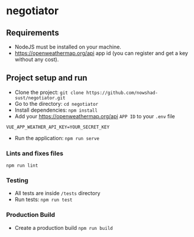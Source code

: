 # negotiator

## Requirements
- NodeJS must be installed on your machine.
- https://openweathermap.org/api app id (you can register and get a key without any cost).

## Project setup and run
- Clone the project: `git clone https://github.com/nowshad-sust/negotiator.git`
- Go to the directory: `cd negotiator`
- Install dependencies: `npm install`
- Add your https://openweathermap.org/api `APP ID` to your `.env` file
```
VUE_APP_WEATHER_API_KEY=YOUR_SECRET_KEY
```
- Run the application: `npm run serve`

### Lints and fixes files
`npm run lint`

### Testing
- All tests are inside `/tests` directory
- Run tests: `npm run test`

### Production Build
- Create a production build `npm run build`
